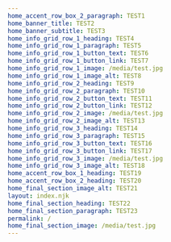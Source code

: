 ```yaml
---
home_accent_row_box_2_paragraph: TEST1
home_banner_title: TEST2
home_banner_subtitle: TEST3
home_info_grid_row_1_heading: TEST4
home_info_grid_row_1_paragraph: TEST5
home_info_grid_row_1_button_text: TEST6
home_info_grid_row_1_button_link: TEST7
home_info_grid_row_1_image: /media/test.jpg
home_info_grid_row_1_image_alt: TEST8
home_info_grid_row_2_heading: TEST9
home_info_grid_row_2_paragraph: TEST10
home_info_grid_row_2_button_text: TEST11
home_info_grid_row_2_button_link: TEST12
home_info_grid_row_2_image: /media/test.jpg
home_info_grid_row_2_image_alt: TEST13
home_info_grid_row_3_heading: TEST14
home_info_grid_row_3_paragraph: TEST15
home_info_grid_row_3_button_text: TEST16
home_info_grid_row_3_button_link: TEST17
home_info_grid_row_3_image: /media/test.jpg
home_info_grid_row_3_image_alt: TEST18
home_accent_row_box_1_heading: TEST19
home_accent_row_box_2_heading: TEST20
home_final_section_image_alt: TEST21
layout: index.njk
home_final_section_heading: TEST22
home_final_section_paragraph: TEST23
permalink: /
home_final_section_image: /media/test.jpg
---
```

